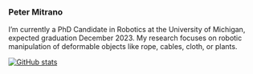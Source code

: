 ### Peter Mitrano

I’m currently a PhD Candidate in Robotics at the University of Michigan, expected graduation December 2023. 
My research focuses on robotic manipulation of deformable objects like rope, cables, cloth, or plants.

[![GitHub stats](https://github-readme-stats.vercel.app/api?username=petermitrano)](https://github.com/petermitrano/github-readme-stats)
